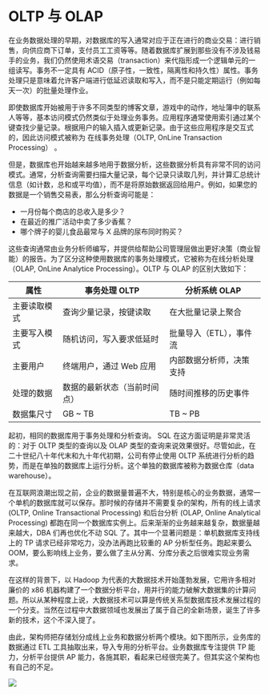 # OLTP 与 OLAP

在业务数据处理的早期，对数据库的写入通常对应于正在进行的商业交易：进行销售，向供应商下订单，支付员工工资等等。随着数据库扩展到那些没有不涉及钱易手的业务，我们仍然使用术语交易（transaction）来代指形成一个逻辑单元的一组读写。事务不一定具有 ACID（原子性，一致性，隔离性和持久性）属性。事务处理只是意味着允许客户端进行低延迟读取和写入，而不是只能定期运行（例如每天一次）的批量处理作业。

即使数据库开始被用于许多不同类型的博客文章，游戏中的动作，地址簿中的联系人等等，基本访问模式仍然类似于处理业务事务。应用程序通常使用索引通过某个键查找少量记录。根据用户的输入插入或更新记录。由于这些应用程序是交互式的，因此访问模式被称为 在线事务处理（OLTP, OnLine Transaction Processing） 。

但是，数据库也开始越来越多地用于数据分析，这些数据分析具有非常不同的访问模式。通常，分析查询需要扫描大量记录，每个记录只读取几列，并计算汇总统计信息（如计数，总和或平均值），而不是将原始数据返回给用户。例如，如果您的数据是一个销售交易表，那么分析查询可能是：

- 一月份每个商店的总收入是多少？
- 在最近的推广活动中卖了多少香蕉？
- 哪个牌子的婴儿食品最常与 X 品牌的尿布同时购买？

这些查询通常由业务分析师编写，并提供给帮助公司管理层做出更好决策（商业智能）的报告。为了区分这种使用数据库的事务处理模式，它被称为在线分析处理（OLAP, OnLine Analytice Processing）。OLTP 与 OLAP 的区别大致如下：

| 属性         | 事务处理 OLTP                | 分析系统 OLAP            |
| ------------ | ---------------------------- | ------------------------ |
| 主要读取模式 | 查询少量记录，按键读取       | 在大批量记录上聚合       |
| 主要写入模式 | 随机访问，写入要求低延时     | 批量导入（ETL），事件流  |
| 主要用户     | 终端用户，通过 Web 应用      | 内部数据分析师，决策支持 |
| 处理的数据   | 数据的最新状态（当前时间点） | 随时间推移的历史事件     |
| 数据集尺寸   | GB ~ TB                      | TB ~ PB                  |

起初，相同的数据库用于事务处理和分析查询。 SQL 在这方面证明是非常灵活的：对于 OLTP 类型的查询以及 OLAP 类型的查询来说效果很好。尽管如此，在二十世纪八十年代末和九十年代初期，公司有停止使用 OLTP 系统进行分析的趋势，而是在单独的数据库上运行分析。这个单独的数据库被称为数据仓库（data warehouse）。

在互联网浪潮出现之前，企业的数据量普遍不大，特别是核心的业务数据，通常一个单机的数据库就可以保存。那时候的存储并不需要复杂的架构，所有的线上请求(OLTP, Online Transactional Processing) 和后台分析 (OLAP, Online Analytical Processing) 都跑在同一个数据库实例上。后来渐渐的业务越来越复杂，数据量越来越大，DBA 们再也优化不动 SQL 了。其中一个显著问题是：单机数据库支持线上的 TP 请求已经非常吃力，没办法再跑比较重的 AP 分析型任务。跑起来要么 OOM，要么影响线上业务，要么做了主从分离、分库分表之后很难实现业务需求。

在这样的背景下，以 Hadoop 为代表的大数据技术开始蓬勃发展，它用许多相对廉价的 x86 机器构建了一个数据分析平台，用并行的能力破解大数据集的计算问题。所以从某种程度上说，大数据技术可以算是传统关系型数据库技术发展过程的一个分支。当然在过程中大数据领域也发展出了属于自己的全新场景，诞生了许多新的技术，这个不深入提了。

由此，架构师把存储划分成线上业务和数据分析两个模块。如下图所示，业务库的数据通过 ETL 工具抽取出来，导入专用的分析平台。业务数据库专注提供 TP 能力，分析平台提供 AP 能力，各施其职，看起来已经很完美了。但其实这个架构也有自己的不足。

![](https://imgchr.com/i/nSp7uT)
